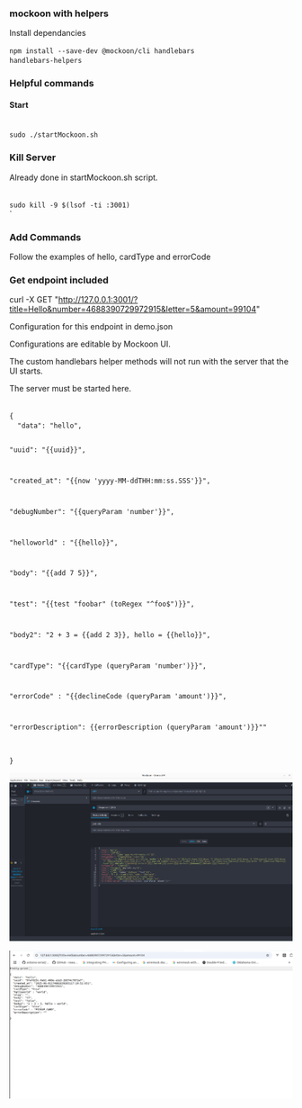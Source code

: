 ### mockoon with helpers
Install dependancies

<code>npm install --save-dev @mockoon/cli handlebars handlebars-helpers</code>

### Helpful commands

#### Start

<code>
sudo ./startMockoon.sh
</code>

### Kill Server

Already done in startMockoon.sh script.

<code>
sudo kill -9 $(lsof -ti :3001)
</code>`

### Add Commands
Follow the examples of hello, cardType and errorCode

### Get endpoint included

curl -X GET "http://127.0.0.1:3001/?title=Hello&number=4688390729972915&letter=5&amount=99104"

Configuration for this endpoint in demo.json

Configurations are editable by Mockoon UI.

The custom handlebars helper methods will not run with the server that the UI starts.

The server must be started here.

<code>
{
  "data": "hello",

  "uuid": "{{uuid}}",

  "created_at": "{{now 'yyyy-MM-ddTHH:mm:ss.SSS'}}",

  "debugNumber": "{{queryParam 'number'}}",

  "helloworld" : "{{hello}}",

  "body": "{{add 7 5}}",

  "test": "{{test "foobar" (toRegex "^foo$")}}",

  "body2": "2 + 3 = {{add 2 3}}, hello = {{hello}}",

  "cardType": "{{cardType (queryParam 'number')}}",

  "errorCode" : "{{declineCode (queryParam 'amount')}}",

  "errorDescription": {{errorDescription (queryParam 'amount')}}""


}
</code>

![Screenshot from 2025-06-01 17-20-42.png](Screenshot%20from%202025-06-01%2017-20-42.png)


![Screenshot from 2025-06-01 17-22-11.png](Screenshot%20from%202025-06-01%2017-22-11.png)

